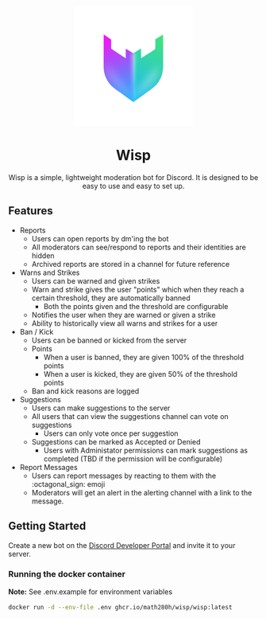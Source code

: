 <p align="center">
  <img src="./assets/logo.png" width="240px" height="240px" />
</p>
<h1 align="center">
    Wisp
</h1>
<p align="center">
  Wisp is a simple, lightweight moderation bot for Discord. It is designed to be easy to use and easy to set up.
</p>

## Features

- Reports
  - Users can open reports by dm'ing the bot
  - All moderators can see/respond to reports and their identities are hidden
  - Archived reports are stored in a channel for future reference
- Warns and Strikes
  - Users can be warned and given strikes
  - Warn and strike gives the user "points" which when they reach a certain threshold, they are automatically banned 
    - Both the points given and the threshold are configurable
  - Notifies the user when they are warned or given a strike
  - Ability to historically view all warns and strikes for a user
- Ban / Kick
  - Users can be banned or kicked from the server
  - Points
    - When a user is banned, they are given 100% of the threshold points
    - When a user is kicked, they are given 50% of the threshold points
  - Ban and kick reasons are logged
- Suggestions
  - Users can make suggestions to the server
  - All users that can view the suggestions channel can vote on suggestions
    - Users can only vote once per suggestion
  - Suggestions can be marked as Accepted or Denied
    - Users with Administator permissions can mark suggestions as completed (TBD if the permission will be configurable)
- Report Messages
  - Users can report messages by reacting to them with the :octagonal_sign: emoji
  - Moderators will get an alert in the alerting channel with a link to the message.

## Getting Started

Create a new bot on the [Discord Developer Portal](https://discord.com/developers/applications) and invite it to your server.

### Running the docker container

**Note:** See .env.example for environment variables

<!-- TODO:: Get actual link for docker image -->
```bash
docker run -d --env-file .env ghcr.io/math280h/wisp/wisp:latest
```
